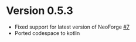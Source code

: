 # Version 0.5.3

* Fixed support for latest version of NeoForge [#7](https://github.com/ThePandaOliver/PandaLib/issues/7)
* Ported codespace to kotlin


